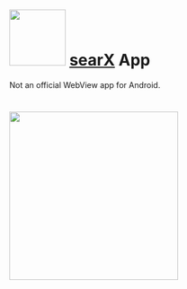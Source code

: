 # <img src="https://i.imgur.com/TEfSaml.png" width="100" /> <a href="https://github.com/searx/searx">searX</a> App
Not an official WebView app for Android.
# <img src="https://i.imgur.com/owv26qK.jpeg" width="300" />
